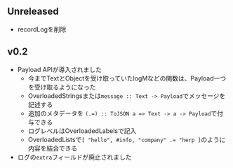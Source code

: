 Unreleased
----

* recordLogを削除

v0.2
----

* Payload APIが導入されました
    * 今までTextとObjectを受け取っていたlogMなどの関数は、Payload一つを受け取るようになった
    * OverloadedStringsまたは`message :: Text -> Payload`でメッセージを記述する
    * 追加のメタデータを `(.=) :: ToJSON a => Text -> a -> Payload`で付与できる
    * ログレベルはOverloadedLabelsで記入
    * OverloadedListsで`[ "hello", #info, "company" .= "herp ]`のように内容を結合できる
* ログの`extra`フィールドが廃止されました